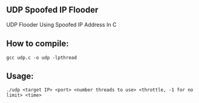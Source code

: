 ## UDP Spoofed IP Flooder
UDP Flooder Using Spoofed IP Address In C

## How to compile:
```
gcc udp.c -o udp -lpthread
```

## Usage:
```
./udp <target IP> <port> <number threads to use> <throttle, -1 for no limit> <time>
```
